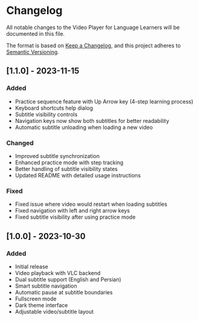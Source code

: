 # Changelog

All notable changes to the Video Player for Language Learners will be documented in this file.

The format is based on [Keep a Changelog](https://keepachangelog.com/en/1.0.0/),
and this project adheres to [Semantic Versioning](https://semver.org/spec/v2.0.0.html).

## [1.1.0] - 2023-11-15

### Added
- Practice sequence feature with Up Arrow key (4-step learning process)
- Keyboard shortcuts help dialog
- Subtitle visibility controls
- Navigation keys now show both subtitles for better readability
- Automatic subtitle unloading when loading a new video

### Changed
- Improved subtitle synchronization
- Enhanced practice mode with step tracking
- Better handling of subtitle visibility states
- Updated README with detailed usage instructions

### Fixed
- Fixed issue where video would restart when loading subtitles
- Fixed navigation with left and right arrow keys
- Fixed subtitle visibility after using practice mode

## [1.0.0] - 2023-10-30

### Added
- Initial release
- Video playback with VLC backend
- Dual subtitle support (English and Persian)
- Smart subtitle navigation
- Automatic pause at subtitle boundaries
- Fullscreen mode
- Dark theme interface
- Adjustable video/subtitle layout 